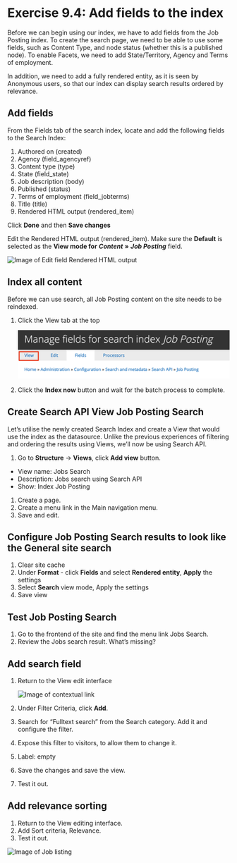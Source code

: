 # Exercise 9.4: Add fields to the index

Before we can begin using our index, we have to add fields from the Job Posting index. To create the search page, we need to be able to use some fields, such as Content Type, and node status (whether this is a published node). To enable Facets, we need to add State/Territory, Agency and Terms of employment.

In addition, we need to add a fully rendered entity, as it is seen by Anonymous users, so that our index can display search results ordered by relevance.

## Add fields

From the Fields tab of the search index, locate and add the following fields to the Search Index:

1. Authored on (created)
2. Agency (field\_agencyref)
3. Content type (type)
4. State (field\_state)
5. Job description (body)
6. Published (status)
7. Terms of employment (field\_jobterms)
8. Title (title)
9. Rendered HTML output (rendered\_item)

Click **Done** and then **Save changes**

Edit the Rendered HTML output (rendered\_item). Make sure the **Default** is selected as the **View mode for** _**Content**_ **»** _**Job Posting**_ field.

![Image of Edit field Rendered HTML output](../.gitbook/assets/154.png)

## Index all content

Before we can use search, all Job Posting content on the site needs to be reindexed.

1.  Click the View tab at the top

    <img src="../.gitbook/assets/155 (1) (1) (1).png" alt="Image of view tab" data-size="original">
2. Click the **Index now** button and wait for the batch process to complete.

## Create Search API View Job Posting Search

Let’s utilise the newly created Search Index and create a View that would use the index as the datasource. Unlike the previous experiences of filtering and ordering the results using Views, we’ll now be using Search API.

1. Go to **Structure** → **Views**, click **Add view** button.

* View name: Jobs Search
* Description: Jobs search using Search API
* Show: Index Job Posting

1. Create a page.
2. Create a menu link in the Main navigation menu.
3. Save and edit.

## Configure Job Posting Search results to look like the General site search

1. Clear site cache
2. Under **Format** - click **Fields** and select **Rendered entity**, **Apply** the settings
3. Select **Search** view mode, Apply the settings
4. Save view

## Test Job Posting Search

1. Go to the frontend of the site and find the menu link Jobs Search.
2. Review the Jobs search result. What’s missing?

## Add search field

1.  Return to the View edit interface

    <img src="../.gitbook/assets/156 (1).png" alt="Image of contextual link" data-size="original">
2. Under Filter Criteria, click **Add**.
3. Search for “Fulltext search” from the Search category. Add it and configure the filter.
4. Expose this filter to visitors, to allow them to change it.
5. Label: empty
6. Save the changes and save the view.
7. Test it out.

## Add relevance sorting

1. Return to the View editing interface.
2. Add Sort criteria, Relevance.
3. Test it out.

![Image of Job listing](<../.gitbook/assets/157 (1).png>)
